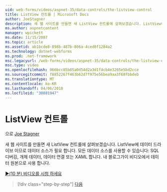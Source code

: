 ```yaml
---
uid: web-forms/videos/aspnet-35/data-controls/the-listview-control
title: ListView 컨트롤 | Microsoft Docs
author: JoeStagner
description: 새 웹 사이트를 만들면 새 ListView 컨트롤에 살펴보겠습니다. ListView에 데이터 드라이브 이므로 데이터 소스가 필요 합니다. 모든 데이터를 사용할 수 있습니다...
ms.author: aspnetcontent
manager: wpickett
ms.date: 11/15/2007
ms.topic: article
ms.assetid: ab1bcde8-898b-487b-806a-4ced0f1284a2
ms.technology: dotnet-webforms
ms.prod: .net-framework
msc.legacyurl: /web-forms/videos/aspnet-35/data-controls/the-listview-control
msc.type: video
ms.openlocfilehash: 066bcc85b85a0d54d2a3d1f4cb4e3265e5bd2cce
ms.sourcegitcommit: f8852267f463b62d7f975e56bea9aa3f68fbbdeb
ms.translationtype: MT
ms.contentlocale: ko-KR
ms.lasthandoff: 04/06/2018
ms.locfileid: "30881947"
---
```

<a name="the-listview-control"></a>ListView 컨트롤
====================
으로 [Joe Stagner](https://github.com/JoeStagner)

새 웹 사이트를 만들면 새 ListView 컨트롤에 살펴보겠습니다. ListView에 데이터 드라이브 이므로 데이터 소스가 필요 합니다. 모든 데이터 소스를 사용할 수 있습니다: SQL 디버깅, 개체 데이터, 데이터 연결 또는 XAML 합니다. 내 블로그가이 비디오에서 데이터 원본으로 사용 합니다.

[&#9654;(10 분) 비디오를 시청 하세요](https://channel9.msdn.com/Blogs/ASP-NET-Site-Videos/the-listview-control)

> [!div class="step-by-step"]
> [다음](the-datapager-control.md)
